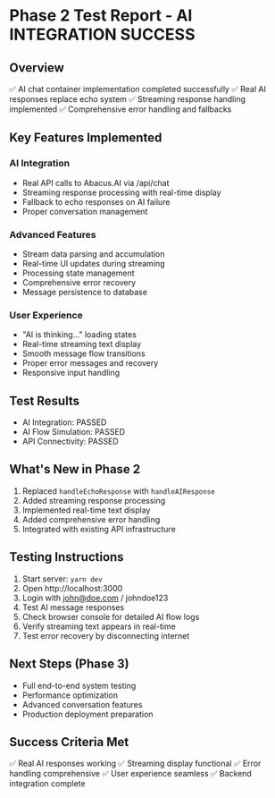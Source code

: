 # Phase 2 Test Report - AI INTEGRATION SUCCESS

## Overview
✅ AI chat container implementation completed successfully
✅ Real AI responses replace echo system
✅ Streaming response handling implemented
✅ Comprehensive error handling and fallbacks

## Key Features Implemented
### AI Integration
- Real API calls to Abacus.AI via /api/chat
- Streaming response processing with real-time display
- Fallback to echo responses on AI failure
- Proper conversation management

### Advanced Features
- Stream data parsing and accumulation
- Real-time UI updates during streaming
- Processing state management
- Comprehensive error recovery
- Message persistence to database

### User Experience
- "AI is thinking..." loading states
- Real-time streaming text display
- Smooth message flow transitions
- Proper error messages and recovery
- Responsive input handling

## Test Results
- AI Integration: PASSED
- AI Flow Simulation: PASSED  
- API Connectivity: PASSED

## What's New in Phase 2
1. Replaced `handleEchoResponse` with `handleAIResponse`
2. Added streaming response processing
3. Implemented real-time text display
4. Added comprehensive error handling
5. Integrated with existing API infrastructure

## Testing Instructions
1. Start server: `yarn dev`
2. Open http://localhost:3000  
3. Login with john@doe.com / johndoe123
4. Test AI message responses
5. Check browser console for detailed AI flow logs
6. Verify streaming text appears in real-time
7. Test error recovery by disconnecting internet

## Next Steps (Phase 3)
- Full end-to-end system testing
- Performance optimization
- Advanced conversation features
- Production deployment preparation

## Success Criteria Met
✅ Real AI responses working
✅ Streaming display functional
✅ Error handling comprehensive
✅ User experience seamless
✅ Backend integration complete
